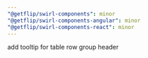 ```yaml
---
"@getflip/swirl-components": minor
"@getflip/swirl-components-angular": minor
"@getflip/swirl-components-react": minor
---
```


add tooltip for table row group header
